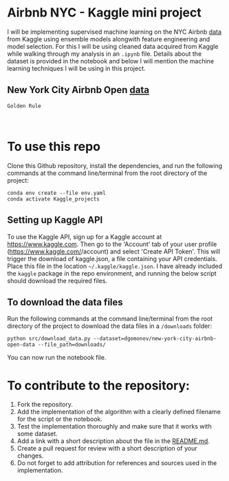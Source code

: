 # Airbnb NYC - Kaggle mini project
I will be implementing supervised machine learning on the NYC Airbnb [data](https://www.kaggle.com/dgomonov/new-york-city-airbnb-open-data) from Kaggle using ensemble models alongwith feature engineering and model selection. For this I will be using cleaned data acquired from Kaggle while walking through my analysis in an `.ipynb` file. Details about the dataset is provided in the notebook and below I will mention the machine learning techniques I will be using in this project. 


## New York City Airbnb Open [data](https://www.kaggle.com/dgomonov/new-york-city-airbnb-open-data)
`Golden Rule`


<br>

# To use this repo
Clone this Github repository, install the dependencies, and run the 
following commands at the command line/terminal from the root directory of the project:

```
conda env create --file env.yaml
conda activate Kaggle_projects
```
## Setting up Kaggle API
To use the Kaggle API, sign up for a Kaggle account at https://www.kaggle.com. Then go to the 'Account' tab of your user profile (https://www.kaggle.com/<username>/account) and select 'Create API Token'. This will trigger the download of kaggle.json, a file containing your API credentials. Place this file in the location `~/.kaggle/kaggle.json`. I have already included the `kaggle` package in the repo environment, and running the below script should download the required files. 

## To download the data files
Run the following commands at the command line/terminal from the root directory of the project to download the data files in a `/downloads` folder:
```
python src/download_data.py --dataset=dgomonov/new-york-city-airbnb-open-data --file_path=downloads/
```

You can now run the notebook file.


# To contribute to the repository:
1. Fork the repository.
2. Add the implementation of the algorithm with a clearly defined filename for the script or the notebook.
3. Test the implementation thoroughly and make sure that it works with some dataset.
4. Add a link with a short description about the file in the [README.md](https://github.com/artanzand/Kaggle_projects/blob/main/README.md).
5. Create a pull request for review with a short description of your changes.
6. Do not forget to add attribution for references and sources used in the implementation.
